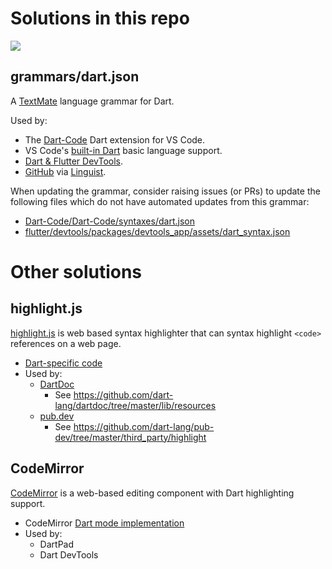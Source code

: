 # Solutions in this repo

![](https://github.com/dart-lang/dart-syntax-highlight/workflows/Dart/badge.svg)

## grammars/dart.json

A [TextMate](https://macromates.com/manual/en/language_grammars) language grammar for Dart.

Used by:

* The [Dart-Code](https://github.com/Dart-Code/Dart-Code) Dart extension for VS Code.
* VS Code's [built-in Dart](https://github.com/microsoft/vscode/tree/main/extensions/dart) basic language support.
* [Dart & Flutter DevTools](https://github.com/flutter/devtools).
* [GitHub](https://github.com) via [Linguist](https://github.com/github/linguist).

When updating the grammar, consider raising issues (or PRs) to update the following files which do not have automated updates from this grammar:

* [Dart-Code/Dart-Code/syntaxes/dart.json](https://github.com/Dart-Code/Dart-Code/blob/master/syntaxes/dart.json)
* [flutter/devtools/packages/devtools_app/assets/dart_syntax.json](https://github.com/flutter/devtools/blob/master/packages/devtools_app/assets/dart_syntax.json)

# Other solutions

## highlight.js

[highlight.js](https://highlightjs.org/) is web based syntax highlighter that can syntax highlight `<code>` references on a web page.

* [Dart-specific code](https://github.com/highlightjs/highlight.js/blob/master/src/languages/dart.js)
* Used by:
  * [DartDoc](https://github.com/dart-lang/dartdoc)
    * See https://github.com/dart-lang/dartdoc/tree/master/lib/resources
  * [pub.dev](https://github.com/dart-lang/pub-dev/)
    * See https://github.com/dart-lang/pub-dev/tree/master/third_party/highlight

## CodeMirror

[CodeMirror](https://codemirror.net/) is a web-based editing component with Dart highlighting support.

* CodeMirror [Dart mode implementation](https://github.com/codemirror/CodeMirror/tree/master/mode/dart)
* Used by:
  * DartPad
  * Dart DevTools
